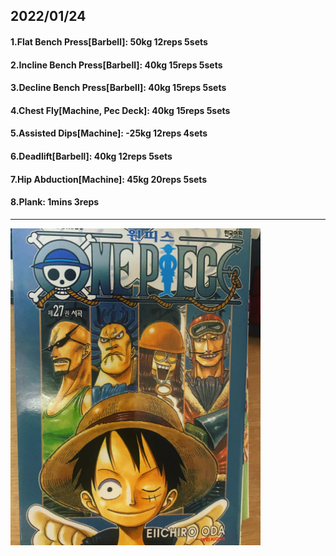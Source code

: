 ## 2022/01/24
#### 1.Flat Bench Press\[Barbell\]: 50kg 12reps 5sets 
#### 2.Incline Bench Press\[Barbell\]: 40kg 15reps 5sets 
#### 3.Decline Bench Press\[Barbell\]: 40kg 15reps 5sets
#### 4.Chest Fly\[Machine, Pec Deck\]: 40kg 15reps 5sets
#### 5.Assisted Dips\[Machine\]: -25kg 12reps 4sets
#### 6.Deadlift\[Barbell\]: 40kg 12reps 5sets
#### 7.Hip Abduction\[Machine\]: 45kg 20reps 5sets
#### 8.Plank: 1mins 3reps

---

<img src='./_resources/__027.png' width='400px' />
